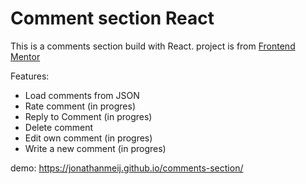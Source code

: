 # Comment section React

This is a comments section build with React. 
project is from [Frontend Mentor](https://www.frontendmentor.io/challenges/interactive-comments-section-iG1RugEG9)

Features:
- Load comments from JSON
- Rate comment (in progres)
- Reply to Comment (in progres)
- Delete comment
- Edit own comment (in progres)
- Write a new comment (in progres)

demo:
https://jonathanmeij.github.io/comments-section/

